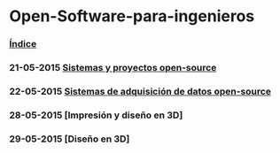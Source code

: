 # Open-Software-para-ingenieros

### [Índice](indice.md)

### 21-05-2015 [Sistemas y proyectos open-source](Curso-Ingenieros-21052015.md)

### 22-05-2015 [Sistemas de adquisición de datos open-source](Curso-Ingenieros-22052015.md)
### 28-05-2015 [Impresión y diseño en 3D]
### 29-05-2015 [Diseño en 3D]

